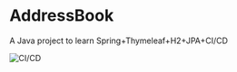 # AddressBook
A Java project to learn Spring+Thymeleaf+H2+JPA+CI/CD

![CI/CD](https://github.com/Eebro/AddressBook/blob/master/.github/workflows/maven/badge.svg)
